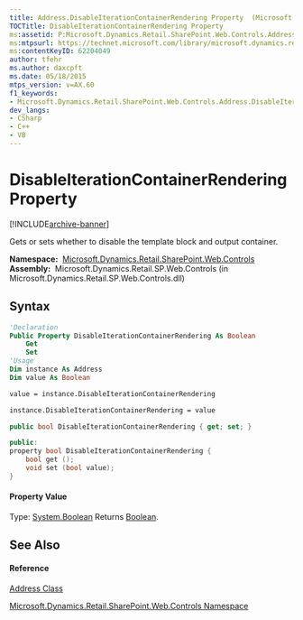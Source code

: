 ```yaml
---
title: Address.DisableIterationContainerRendering Property  (Microsoft.Dynamics.Retail.SharePoint.Web.Controls)
TOCTitle: DisableIterationContainerRendering Property
ms:assetid: P:Microsoft.Dynamics.Retail.SharePoint.Web.Controls.Address.DisableIterationContainerRendering
ms:mtpsurl: https://technet.microsoft.com/library/microsoft.dynamics.retail.sharepoint.web.controls.address.disableiterationcontainerrendering(v=AX.60)
ms:contentKeyID: 62204049
author: tfehr
ms.author: daxcpft
ms.date: 05/18/2015
mtps_version: v=AX.60
f1_keywords:
- Microsoft.Dynamics.Retail.SharePoint.Web.Controls.Address.DisableIterationContainerRendering
dev_langs:
- CSharp
- C++
- VB
---
```


# DisableIterationContainerRendering Property


[!INCLUDE[archive-banner](includes/archive-banner.md)]

Gets or sets whether to disable the template block and output container.

**Namespace:**  [Microsoft.Dynamics.Retail.SharePoint.Web.Controls](microsoft-dynamics-retail-sharepoint-web-controls-namespace.md)  
**Assembly:**  Microsoft.Dynamics.Retail.SP.Web.Controls (in Microsoft.Dynamics.Retail.SP.Web.Controls.dll)

## Syntax

``` vb
'Declaration
Public Property DisableIterationContainerRendering As Boolean
    Get
    Set
'Usage
Dim instance As Address
Dim value As Boolean

value = instance.DisableIterationContainerRendering

instance.DisableIterationContainerRendering = value
```

``` csharp
public bool DisableIterationContainerRendering { get; set; }
```

``` c++
public:
property bool DisableIterationContainerRendering {
    bool get ();
    void set (bool value);
}
```

#### Property Value

Type: [System.Boolean](https://technet.microsoft.com/library/a28wyd50\(v=ax.60\))  
Returns [Boolean](https://technet.microsoft.com/library/a28wyd50\(v=ax.60\)).  

## See Also

#### Reference

[Address Class](address-class-microsoft-dynamics-retail-sharepoint-web-controls.md)

[Microsoft.Dynamics.Retail.SharePoint.Web.Controls Namespace](microsoft-dynamics-retail-sharepoint-web-controls-namespace.md)

